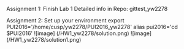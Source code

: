 Assignment 1: Finish Lab 1 
Detailed info in Repo: gittest_yw2278

Assignment 2: Set up your environment 
export PUI2016='/home/cusp/yw2278/PUI2016_yw2278' 
alias pui2016='cd $PUI2016'
![image] (/HW1_yw2278/solution.png)
![image] (/HW1_yw2278/solution1.png)
